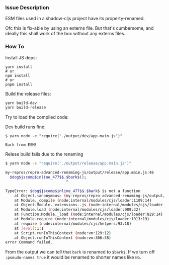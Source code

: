 ### Issue Description

ESM files used in a shadow-cljs project have its property-renamed.

Ofc this is fix-able by using an externs file. But that's cumbersome, and ideally
this shall work of the box without any externs files.

### How To

Install JS deps:

```
yarn install 
# or
npm install
# or 
pnpm install
```

Build the release files:

```bash
yarn build-dev
yarn build-release
```


Try to load the compiled code:

Dev build runs fine:
```
$ yarn node -e "require('./output/dev/app.main.js')"

Bark from ESM!
```

Relese build fails due to the renaming

```bash
$ yarn node -e "require('./output/release/app.main.js')"

my-repros/repro-advanced-renaming-js/output/release/app.main.js:46
  $dog$jscomp$inline_477$$.$bark$();
                           ^

TypeError: $dog$jscomp$inline_477$$.$bark$ is not a function
    at Object.<anonymous> (my-repros/repro-advanced-renaming-js/output/release/app.main.js:46:28)
    at Module._compile (node:internal/modules/cjs/loader:1109:14)
    at Object.Module._extensions..js (node:internal/modules/cjs/loader:1138:10)
    at Module.load (node:internal/modules/cjs/loader:989:32)
    at Function.Module._load (node:internal/modules/cjs/loader:829:14)
    at Module.require (node:internal/modules/cjs/loader:1013:19)
    at require (node:internal/modules/cjs/helpers:93:18)
    at [eval]:1:1
    at Script.runInThisContext (node:vm:129:12)
    at Object.runInThisContext (node:vm:306:38)
error Command failed.
```

From the output we can tell that `bark` is renamed to `$bark$`. If we turn off
`:pseudo-names true` it would be renamed to shorter names like `Nb`.
